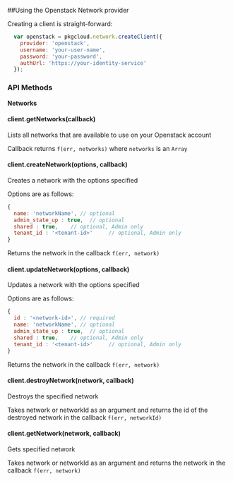 ##Using the Openstack Network provider

Creating a client is straight-forward:

``` js
  var openstack = pkgcloud.network.createClient({
    provider: 'openstack',
    username: 'your-user-name',
    password: 'your-password',
    authUrl: 'https://your-identity-service'
  });
```
### API Methods

**Networks**

#### client.getNetworks(callback)
Lists all networks that are available to use on your Openstack account

Callback returns `f(err, networks)` where `networks` is an `Array`

#### client.createNetwork(options, callback)
Creates a network with the options specified

Options are as follows:

```js
{
  name: 'networkName', // optional
  admin_state_up : true,  // optional
  shared : true,    // optional, Admin only
  tenant_id : '<tenant-id>'     // optional, Admin only
}
```
Returns the network in the callback `f(err, network)`

#### client.updateNetwork(options, callback)
Updates a network with the options specified

Options are as follows:

```js
{
  id : '<network-id>', // required
  name: 'networkName', // optional
  admin_state_up : true,  // optional
  shared : true,    // optional, Admin only
  tenant_id : '<tenant-id>'     // optional, Admin only
}
```
Returns the network in the callback `f(err, network)`

#### client.destroyNetwork(network, callback)
Destroys the specified network

Takes network or networkId as an argument  and returns the id of the destroyed network in the callback `f(err, networkId)`

#### client.getNetwork(network, callback)
Gets specified network

Takes network or networkId as an argument and returns the network in the callback
`f(err, network)`
